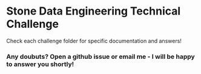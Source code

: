 # Stone Data Engineering Technical Challenge
Check each challenge folder for specific documentation and answers!

### Any doubuts? Open a github issue or email me - I will be happy to answer you shortly!